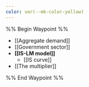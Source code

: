```yaml
---
color: var(--mk-color-yellow)
---
```

%% Begin Waypoint %%
- [[Aggregate demand]]
- [[Government sector]]
- **[[IS-LM model]]**
	- [[IS curve]]
- [[The multiplier]]

%% End Waypoint %%
